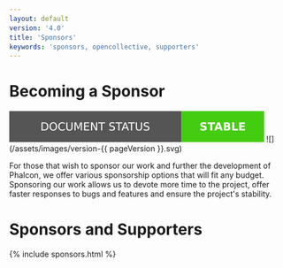 ```yaml
---
layout: default
version: '4.0'
title: 'Sponsors'
keywords: 'sponsors, opencollective, supporters'
---
```


# Becoming a Sponsor
![](/assets/images/document-status-stable-success.svg) ![](/assets/images/version-{{ pageVersion }}.svg)

For those that wish to sponsor our work and further the development of Phalcon, we offer various sponsorship options that will fit any budget. Sponsoring our work allows us to devote more time to the project, offer faster responses to bugs and features and ensure the project's stability.

# Sponsors and Supporters

{% include sponsors.html %}
